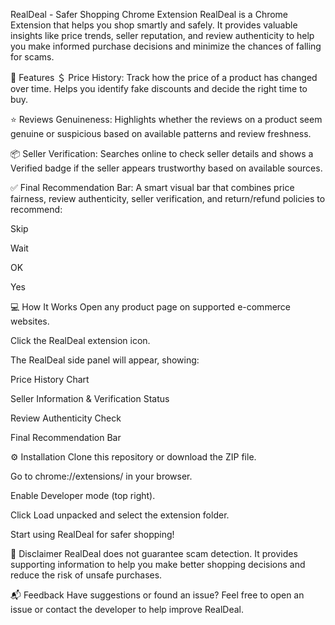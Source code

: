 RealDeal - Safer Shopping Chrome Extension
RealDeal is a Chrome Extension that helps you shop smartly and safely. It provides valuable insights like price trends, seller reputation, and review authenticity to help you make informed purchase decisions and minimize the chances of falling for scams.

🚀 Features
＄ Price History:
Track how the price of a product has changed over time. Helps you identify fake discounts and decide the right time to buy.

⭐️ Reviews Genuineness:
Highlights whether the reviews on a product seem genuine or suspicious based on available patterns and review freshness.

📦 Seller Verification:
Searches online to check seller details and shows a Verified badge if the seller appears trustworthy based on available sources.

✅ Final Recommendation Bar:
A smart visual bar that combines price fairness, review authenticity, seller verification, and return/refund policies to recommend:

Skip

Wait

OK

Yes

💻 How It Works
Open any product page on supported e-commerce websites.

Click the RealDeal extension icon.

The RealDeal side panel will appear, showing:

Price History Chart

Seller Information & Verification Status

Review Authenticity Check

Final Recommendation Bar

⚙️ Installation
Clone this repository or download the ZIP file.

Go to chrome://extensions/ in your browser.

Enable Developer mode (top right).

Click Load unpacked and select the extension folder.

Start using RealDeal for safer shopping!

📌 Disclaimer
RealDeal does not guarantee scam detection.
It provides supporting information to help you make better shopping decisions and reduce the risk of unsafe purchases.

📬 Feedback
Have suggestions or found an issue? Feel free to open an issue or contact the developer to help improve RealDeal.









